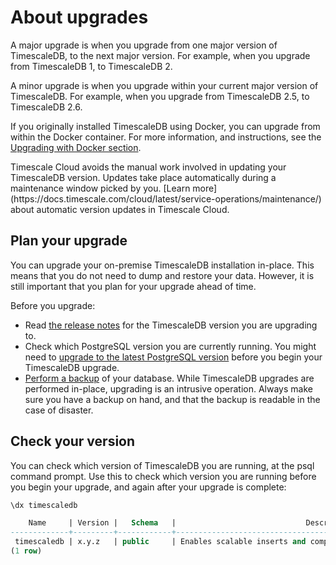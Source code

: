 # About upgrades
A major upgrade is when you upgrade from one major version of TimescaleDB, to
the next major version. For example, when you upgrade from TimescaleDB&nbsp;1,
to TimescaleDB&nbsp;2.

A minor upgrade is when you upgrade within your current major version of
TimescaleDB. For example, when you upgrade from TimescaleDB&nbsp;2.5, to
TimescaleDB&nbsp;2.6.

If you originally installed TimescaleDB using Docker, you can upgrade from
within the Docker container. For more information, and instructions, see the
[Upgrading with Docker section][upgrade-docker].

<highlight type="cloud" header="Upgrade automatically" button="Try Timescale Cloud for free">
Timescale Cloud avoids the manual work involved in updating your TimescaleDB
version. Updates take place automatically during a maintenance window picked by
you.
[Learn more](https://docs.timescale.com/cloud/latest/service-operations/maintenance/)
about automatic version updates in Timescale Cloud.
</highlight>

## Plan your upgrade
You can upgrade your on-premise TimescaleDB installation in-place. This means
that you do not need to dump and restore your data. However, it is still
important that you plan for your upgrade ahead of time.

Before you upgrade:

* Read [the release notes][relnotes] for the TimescaleDB version you are
  upgrading to.
* Check which PostgreSQL version you are currently running. You might need to [upgrade to the latest PostgreSQL version][upgrade-pg]
  before you begin your TimescaleDB upgrade.
* [Perform a backup][backup-restore] of your database. While TimescaleDB
  upgrades are performed in-place, upgrading is an intrusive operation. Always
  make sure you have a backup on hand, and that the backup is readable in the
  case of disaster.

## Check your version
You can check which version of TimescaleDB you are running, at the psql command prompt. Use this to check which version you are running before you begin your upgrade, and again after your upgrade is complete:

```sql
\dx timescaledb

    Name     | Version |   Schema   |                             Description
-------------+---------+------------+---------------------------------------------------------------------
 timescaledb | x.y.z   | public     | Enables scalable inserts and complex queries for time-series data
(1 row)
```

[upgrade-pg]: /how-to-guides/update-timescaledb/upgrade-postgresql/
[update-tsdb-1]: https://legacy-docs.timescale.com/latest/update-timescaledb/update-tsdb-1
[update-timescaledb]: /how-to-guides/update-timescaledb/update-timescaledb/
[pg_upgrade]: https://www.postgresql.org/docs/current/static/pgupgrade.html
[backup]: /how-to-guides/backup-and-restore/
[Install]: /install/latest/
[telemetry]: /administration/telemetry/
[volumes]: https://docs.docker.com/engine/admin/volumes/volumes/
[bind-mounts]: https://docs.docker.com/engine/admin/volumes/bind-mounts/
[caggs]: /how-to-guides/continuous-aggregates
[compression]: /how-to-guides/compression
[retention]: /how-to-guides/data-retention
[retention-cagg-changes]: /overview/release-notes/changes-in-timescaledb-2#retention-and-caggs
[changes-in-ts2]: /overview/release-notes/changes-in-timescaledb-2
[changes-in-ts2-caggs]: /overview/release-notes/changes-in-timescaledb-2#updating-continuous-aggregates
[upgrade-docker]: timescaledb/:currentVersion:/how-to-guides/update-timescaledb/upgrade-docker/
[relnotes]: /timescaledb/:currentVersion:/overview/release-notes/
[backup-restore]: /timescaledb/:currentVersion:/how-to-guides/backup-and-restore/
[upgrade-pg]: timescaledb/:currentVersion:/how-to-guides/update-timescaledb/upgrade-pg/
